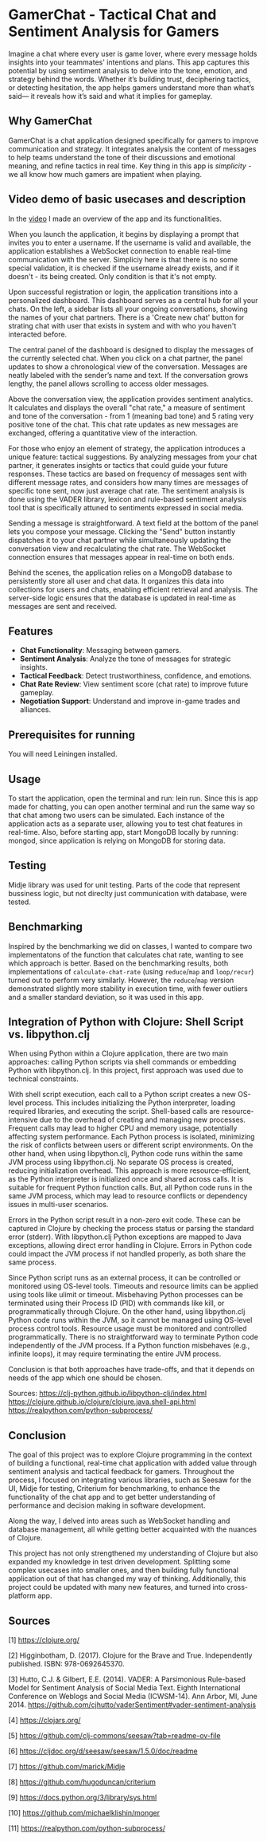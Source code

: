 # GamerChat - Tactical Chat and Sentiment Analysis for Gamers

Imagine a chat where every user is game lover, where every message holds insights into your teammates' intentions and plans. This app captures this potential by using sentiment analysis to delve into the tone, emotion, and strategy behind the words. Whether it’s building trust, deciphering tactics, or detecting hesitation, the app helps gamers understand more than what’s said— it reveals how it’s said and what it implies for gameplay.

## Why GamerChat
GamerChat is a chat application designed specifically for gamers to improve communication and strategy. It integrates analysis the content of messages to help teams understand the tone of their discussions and emotional meaning, and refine tactics in real time. Key thing in this app is *simplicity* - we all know how much gamers are impatient when playing.

## Video demo of basic usecases and description
In the [video](https://fonbgacrs-my.sharepoint.com/personal/am20243806_student_fon_bg_ac_rs/_layouts/15/stream.aspx?id=%2Fpersonal%2Fam20243806%5Fstudent%5Ffon%5Fbg%5Fac%5Frs%2FDocuments%2FVideo1%2Emov&referrer=StreamWebApp%2EWeb&referrerScenario=AddressBarCopied%2Eview%2Eef3e50e8%2D5a1a%2D4d77%2Daea4%2D0724a7ac4b13&isDarkMode=false) I made an overview of the app and its functionalities.

When you launch the application, it begins by displaying a prompt that invites you to enter a username. If the username is valid and available, the application establishes a WebSocket connection to enable real-time communication with the server. Simpliciy here is that there is no some special validation, it is checked if the username already exists, and if it doesn't - its being created. Only condition is that it's not empty.

Upon successful registration or login, the application transitions into a personalized dashboard. This dashboard serves as a central hub for all your chats. On the left, a sidebar lists all your ongoing conversations, showing the names of your chat partners. There is a 'Create new chat' button for strating chat with user that exists in system and with who you haven't interacted before.

The central panel of the dashboard is designed to display the messages of the currently selected chat. When you click on a chat partner, the panel updates to show a chronological view of the conversation. Messages are neatly labeled with the sender’s name and text. If the conversation grows lengthy, the panel allows scrolling to access older messages.

Above the conversation view, the application provides sentiment analytics. It calculates and displays the overall "chat rate," a measure of sentiment and tone of the conversation - from 1 (meaning bad tone) and 5 rating very positive tone of the chat. This chat rate updates as new messages are exchanged, offering a quantitative view of the interaction. 

For those who enjoy an element of strategy, the application introduces a unique feature: tactical suggestions. By analyzing messages from your chat partner, it generates insights or tactics that could guide your future responses. These tactics are based on frequency of messages sent with different message rates, and considers how many times are messages of specific tone sent, now just average chat rate. The sentiment analysis is done using the VADER library, lexicon and rule-based sentiment analysis tool that is specifically attuned to sentiments expressed in social media.

Sending a message is straightforward. A text field at the bottom of the panel lets you compose your message. Clicking the "Send" button instantly dispatches it to your chat partner while simultaneously updating the conversation view and recalculating the chat rate. The WebSocket connection ensures that messages appear in real-time on both ends.

Behind the scenes, the application relies on a MongoDB database to persistently store all user and chat data. It organizes this data into collections for users and chats, enabling efficient retrieval and analysis. The server-side logic ensures that the database is updated in real-time as messages are sent and received.

## Features
- **Chat Functionality**: Messaging between gamers.
- **Sentiment Analysis**: Analyze the tone of messages for strategic insights.
- **Tactical Feedback**: Detect trustworthiness, confidence, and emotions.
- **Chat Rate Review**: View sentiment score (chat rate) to improve future gameplay.
- **Negotiation Support**: Understand and improve in-game trades and alliances.

## Prerequisites for running
You will need Leiningen installed.

## Usage
To start the application, open the terminal and run: lein run. Since this is app made for chatting, you can open another terminal and run the same way so that chat among two users can be simulated. Each instance of the application acts as a separate user, allowing you to test chat features in real-time.
Also, before starting app, start MongoDB locally by running: mongod, since application is relying on MongoDB for storing data.

## Testing
Midje library was used for unit testing. Parts of the code that represent bussiness logic, but not direclty just communication with database, were tested.

## Benchmarking
Inspired by the benchmarking we did on classes, I wanted to compare two implementatons of the function that calculates chat rate, wanting to see which approach is better. Based on the benchmarking results, both implementations of `calculate-chat-rate` (using `reduce`/`map` and `loop/recur`) turned out to perform very similarly. However, the `reduce`/`map` version demonstrated slightly more stability in execution time, with fewer outliers and a smaller standard deviation, so it was used in this app.

## Integration of Python with Clojure: Shell Script vs. libpython.clj
When using Python within a Clojure application, there are two main approaches: calling Python scripts via shell commands or embedding Python with libpython.clj. In this project, first approach was used due to technical constraints. 

With shell script execution, each call to a Python script creates a new OS-level process. This includes initializing the Python interpreter, loading required libraries, and executing the script. Shell-based calls are resource-intensive due to the overhead of creating and managing new processes. Frequent calls may lead to higher CPU and memory usage, potentially affecting system performance. Each Python process is isolated, minimizing the risk of conflicts between users or different script environments. On the other hand, when using libpython.clj, Python code runs within the same JVM process using libpython.clj. No separate OS process is created, reducing initialization overhead. This approach is more resource-efficient, as the Python interpreter is initialized once and shared across calls. It is suitable for frequent Python function calls. But, all Python code runs in the same JVM process, which may lead to resource conflicts or dependency issues in multi-user scenarios. 

Errors in the Python script result in a non-zero exit code. These can be captured in Clojure by checking the process status or parsing the standard error (stderr). With libpython.clj
Python exceptions are mapped to Java exceptions, allowing direct error handling in Clojure. Errors in Python code could impact the JVM process if not handled properly, as both share the same process. 

Since Python script runs as an external process, it can be controlled or monitored using OS-level tools. Timeouts and resource limits can be applied using tools like ulimit or timeout.
Misbehaving Python processes can be terminated using their Process ID (PID) with commands like kill, or programmatically through Clojure. On the other hand, using libpython.clj Python code runs within the JVM, so it cannot be managed using OS-level process control tools. Resource usage must be monitored and controlled programmatically. There is no straightforward way to terminate Python code independently of the JVM process. If a Python function misbehaves (e.g., infinite loops), it may require terminating the entire JVM process. 

Conclusion is that both approaches have trade-offs, and that it depends on needs of the app which one should be chosen.

Sources: 
https://clj-python.github.io/libpython-clj/index.html
https://clojure.github.io/clojure/clojure.java.shell-api.html
https://realpython.com/python-subprocess/

## Conclusion
The goal of this project was to explore Clojure programming in the context of building a functional, real-time chat application with added value through sentiment analysis and tactical feedback for gamers. Throughout the process, I focused on integrating various libraries, such as Seesaw for the UI, Midje for testing, Criterium for benchmarking, to enhance the functionality of the chat app and to get better understanding of performance and decision making in software development. 

Along the way, I delved into areas such as WebSocket handling and database management, all while getting better acquainted with the nuances of Clojure.

This project has not only strengthened my understanding of Clojure but also expanded my knowledge in test driven development. Splitting some complex usecases into smaller ones, and then building fully functional application out of that has changed my way of thinking. Additionally, this project could be updated with many new features, and turned into cross-platform app.

## Sources
[1] https://clojure.org/

[2] Higginbotham, D. (2017). Clojure for the Brave and True. Independently published. ISBN: 978-0692645370.

[3] Hutto, C.J. & Gilbert, E.E. (2014). VADER: A Parsimonious Rule-based Model for Sentiment Analysis of Social Media Text. Eighth International Conference on Weblogs and Social Media (ICWSM-14). Ann Arbor, MI, June 2014. https://github.com/cjhutto/vaderSentiment#vader-sentiment-analysis

[4] https://clojars.org/

[5] https://github.com/clj-commons/seesaw?tab=readme-ov-file

[6] https://cljdoc.org/d/seesaw/seesaw/1.5.0/doc/readme

[7] https://github.com/marick/Midje

[8] https://github.com/hugoduncan/criterium

[9] https://docs.python.org/3/library/sys.html

[10] https://github.com/michaelklishin/monger

[11] https://realpython.com/python-subprocess/